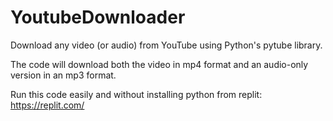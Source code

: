 # YoutubeDownloader
Download any video (or audio) from YouTube using Python's pytube library.

The code will download both the video in mp4 format and an audio-only version in an mp3 format.

Run this code easily and without installing python from replit: https://replit.com/
